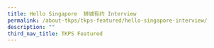 ```yaml
---
title: Hello Singapore  狮城有约 Interview
permalink: /about-tkps/tkps-featured/hello-singapore-interview/
description: ""
third_nav_title: TKPS Featured
---
```

